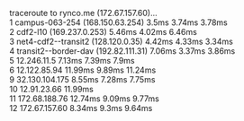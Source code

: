 traceroute to rynco.me (172.67.157.60)...<br>
1 campus-063-254 (168.150.63.254)  3.5ms  3.74ms  3.78ms<br>
2 cdf2-l10 (169.237.0.253)  5.46ms  4.02ms  6.46ms<br>
3 net4-cdf2--transit2 (128.120.0.35)  4.42ms  4.33ms  3.34ms<br>
4 transit2--border-dav (192.82.111.31)  7.06ms  3.37ms  3.86ms<br>
5 12.246.11.5  7.13ms  7.39ms  7.9ms<br>
6 12.122.85.94  11.99ms  9.89ms  11.24ms<br>
9 32.130.104.175  8.55ms  7.28ms  7.75ms<br>
10 12.91.23.66  11.99ms<br>
11 172.68.188.76  12.74ms  9.09ms  9.77ms<br>
12 172.67.157.60  8.34ms  9.3ms  9.64ms<br>
